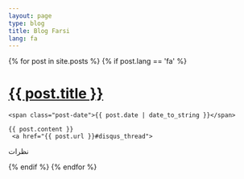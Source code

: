 ```yaml
---
layout: page
type: blog
title: Blog Farsi
lang: fa
---
```


<div class="posts">
  {% for post in site.posts %}
  {% if post.lang == 'fa' %}
  <div class="post">
    <h1 class="post-title">
      <a href="{{ post.url }}">
        {{ post.title }}
      </a>
    </h1>

    <span class="post-date">{{ post.date | date_to_string }}</span>

    {{ post.content }}
     <a href="{{ post.url }}#disqus_thread">
نظرات                   </a>
  </div>
  {% endif %}
  {% endfor %}
</div>


